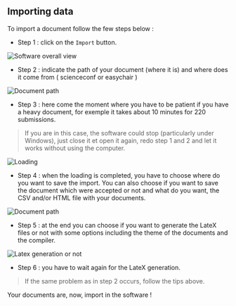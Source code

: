 ## Importing data
To import a document follow the few steps below : 

* Step 1 : click on the `Import` button.
 
![Software overall view](./etc/screenshots/OverallView.png)

* Step 2 : indicate the path of your document (where it is) and where does it come from ( scienceconf or easychair ) 

![Document path](./etc/screenshots/fileSelection.png)

* Step 3 : here come the moment where you have to be patient if you have a heavy document, for exemple it takes about 10 minutes for 220 submissions.

>If you are in this case, the software could stop (particularly under Windows), just close it et open it again, redo step 1 and 2 and let it works without using the computer.

![Loading](./etc/screenshots/Loading.png)

* Step 4 : when the loading is completed, you have to choose where do you want to save the import. You can also choose if you want to save the document which were accepted or not and what do you want, the CSV and/or HTML file with your documents.  

![Document path](./etc/screenshots/Saving)

* Step 5 : at the end you can choose if you want to generate the LateX files or not with some options including the theme of the documents and the compiler. 

![Latex generation or not](./etc/screenshots/LatexOrNot.png)

* Step 6 : you have to wait again for the LateX generation. 

> If the same problem as in step 2 occurs, follow the tips above. 

Your documents are, now, import in the software !